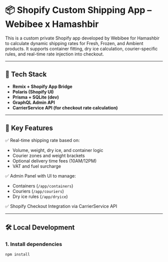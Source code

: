 # 📦 Shopify Custom Shipping App – Webibee x Hamashbir

This is a custom private Shopify app developed by Webibee for Hamashbir to calculate dynamic shipping rates for Fresh, Frozen, and Ambient products. It supports container fitting, dry ice calculation, courier-specific rules, and real-time rate injection into checkout.

---

## 🚀 Tech Stack

- **Remix + Shopify App Bridge**
- **Polaris (Shopify UI)**
- **Prisma + SQLite (dev)**
- **GraphQL Admin API**
- **CarrierService API (for checkout rate calculation)**

---

## 📁 Key Features

✅ Real-time shipping rate based on:
- Volume, weight, dry ice, and container logic
- Courier zones and weight brackets
- Optional delivery time fees (10AM/12PM)
- VAT and fuel surcharge

✅ Admin Panel with UI to manage:
- Containers (`/app/containers`)
- Couriers (`/app/couriers`)
- Dry ice rules (`/app/dryice`)

✅ Shopify Checkout Integration via CarrierService API

---

## 🛠️ Local Development

### 1. Install dependencies

```bash
npm install
